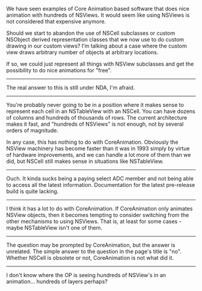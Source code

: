 

We have seen examples of Core Animation based software that does nice animation with hundreds of NSViews.
It would seem like using NSViews is not considered that expensive anymore.

Should we start to abandon the use of NSCell subclasses or custom NSObject derived representation classes that we now use to do custom drawing in our custom views?  I'm talking about a case where the custom view draws arbitrary number of objects at arbitrary locations.

If so, we could just represent all things with NSView subclasses and get the possibility to do nice animations for "free".

----

The real answer to this is still under NDA, I'm afraid.

----

You're probably never going to be in a position where it makes sense to represent each cell in an NSTableView with an NSCell. You can have dozens of columns and hundreds of thousands of rows. The current architecture makes it fast, and "hundreds of NSViews" is not enough, not by several orders of magnitude.

In any case, this has nothing to do with CoreAnimation. Obviously the NSView machinery has become faster than it was in 1993 simply by virtue of hardware improvements, and we can handle a lot more of them than we did, but NSCell still makes sense in situations like NSTableView.

----

Ouch. It kinda sucks being a paying select ADC member and not being able to access all the latest information. Documentation for the latest pre-release build is quite lacking.

----

I think it has a lot to do with CoreAnimation.  If CoreAnimation only animates NSView objects, then it becomes tempting to consider switching from the other mechanisms to using NSViews. That is, at least for some cases - maybe NSTableView isn't one of them.

----
The question may be prompted by CoreAnimation, but the answer is unrelated. The simple answer to the question in the page's title is "no". Whether NSCell is obsolete or not, CoreAnimation is not what did it.

----

I don't know where the OP is seeing hundreds of NSView's in an animation... hundreds of layers perhaps?
